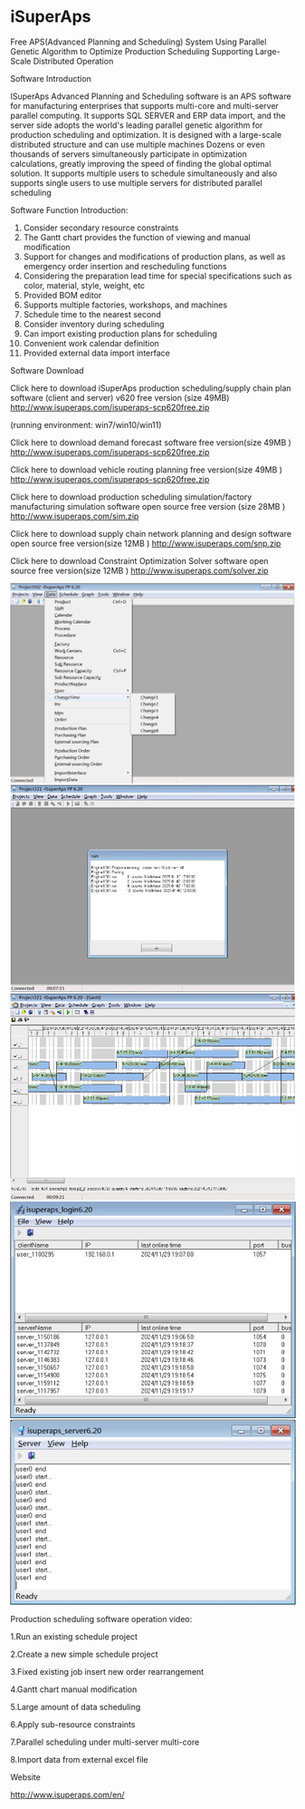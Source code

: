 # iSuperAps

Free APS(Advanced Planning and Scheduling) System Using Parallel Genetic Algorithm to Optimize Production Scheduling  Supporting Large-Scale Distributed Operation

Software Introduction

ISuperAps Advanced Planning and Scheduling software is an APS software for manufacturing enterprises that supports multi-core and multi-server parallel computing. It supports SQL SERVER and ERP data import, and the server side adopts the world's leading parallel genetic algorithm for production scheduling and optimization. It is designed with a large-scale distributed structure and can use multiple machines Dozens or even thousands of servers simultaneously participate in optimization calculations, greatly improving the speed of finding the global optimal solution. It supports multiple users to schedule simultaneously and also supports single users to use multiple servers for distributed parallel scheduling

Software Function Introduction:

1. Consider secondary resource constraints
2. The Gantt chart provides the function of viewing and manual modification
3. Support for changes and modifications of production plans, as well as emergency order insertion and rescheduling functions
4. Considering the preparation lead time for special specifications such as color, material, style, weight, etc
5. Provided BOM editor
6. Supports multiple factories, workshops, and machines
7. Schedule time to the nearest second
8. Consider inventory during scheduling
9. Can import existing production plans for scheduling
10. Convenient work calendar definition
11. Provided external data import interface

Software Download

Click here to download iSuperAps production scheduling/supply chain plan software (client and server) v620 free version (size 49MB)
http://www.isuperaps.com/isuperaps-scp620free.zip

(running environment: win7/win10/win11)

Click here to download demand forecast software free version(size 49MB )
http://www.isuperaps.com/isuperaps-scp620free.zip

Click here to download vehicle routing planning  free version(size 49MB )
http://www.isuperaps.com/isuperaps-scp620free.zip


Click here to download production scheduling simulation/factory manufacturing simulation software open source free version (size 28MB )
http://www.isuperaps.com/sim.zip

Click here to download supply chain network planning and design software open source free version(size 12MB )
http://www.isuperaps.com/snp.zip

Click here to download Constraint Optimization Solver software open source free version(size 12MB )
http://www.isuperaps.com/solver.zip


![Image](image1.jpg)
![Image](image2.jpg)
![Image](image3.jpg)
![Image](image4.jpg)
![Image](image5.jpg)

Production scheduling software operation video:

1.Run an existing schedule project

2.Create a new simple schedule project

3.Fixed existing job insert new order rearrangement

4.Gantt chart manual modification

5.Large amount of data scheduling

6.Apply sub-resource constraints

7.Parallel scheduling under multi-server multi-core

8.Import data from external excel file

Website

http://www.isuperaps.com/en/



